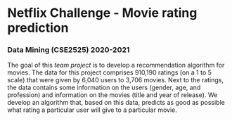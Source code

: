# Netflix Challenge - Movie rating prediction

### Data Mining (CSE2525) 2020-2021

The goal of this *team project* is to develop a recommendation algorithm for movies. The data for this project comprises 910,190 ratings (on a 1 to 5 scale) that were given by 6,040 users to 3,706 movies. Next to the ratings, the data contains some information on the users (gender, age, and profession) and information on the movies (title and year of release). We develop an algorithm that, based on this data, predicts as good as possible what rating a particular user will give to a particular movie.
